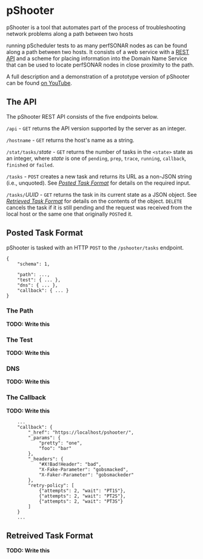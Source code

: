 
# pShooter

pShooter is a tool that automates part of the process of troubleshooting network problems along a path between two hosts

running pScheduler tests to as many perfSONAR nodes as can be found along a path between two hosts.  It consists of a web service with a [REST API](#the-api) and a scheme for placing information into the Domain Name Service that can be used to locate perfSONAR nodes in close proximity to the path.


A full description and a demonstration of a prototype version of
pShooter can be found [on
YouTube](https://www.youtube.com/watch?v=2HUY6b5T9DM).


## The API

The pShooter REST API consists of the five endpoints below.

`/api` - `GET` returns the API version supported by the server as an integer.

`/hostname` - `GET` returns the host's name as a string.

`/stat/tasks/`_state_ - `GET` returns the number of tasks in the `<state>` state as an integer, where _state_ is one of `pending`, `prep`, `trace`, `running`, `callback`, `finished` or `failed`.

`/tasks` - `POST` creates a new task and returns its URL as a non-JSON string (i.e., unquoted).  See _[Posted Task Format](#posted-task-format)_ for details on the required input.

`/tasks/`_UUID_ - `GET` returns the task in its current state as a JSON object.  See _[Retrieved Task Format](#retrieved-task-format)_ for details on the contents of the object.  `DELETE` cancels the task if it is still pending and the request was received from the local host or the same one that originally `POST`ed it.


## Posted Task Format

pShooter is tasked with an HTTP `POST` to the `/pshooter/tasks` endpoint.

```
{
    "schema": 1,

    "path": ...,
    "test": { ... },
    "dns": { ... },
    "callback": { ... }
}
```

### The Path

**TODO: Write this**


### The Test

**TODO: Write this**


### DNS

**TODO: Write this**


### The Callback

**TODO: Write this**

```
    ...
    "callback": {
        "_href": "https://localhost/pshooter/",
        "_params": {
            "pretty": "one",
            "foo": "bar"
        },
        "_headers": {
            "#X!Bad!Header": "bad",
            "X-Fake-Parameter": "gobsmacked",
            "X-Faker-Parameter": "gobsmackeder"
        },
        "retry-policy": [
            {"attempts": 2, "wait": "PT1S"},
            {"attempts": 2, "wait": "PT2S"},
            {"attempts": 2, "wait": "PT3S"}
        ]
    }
    ...
```


## Retreived Task Format

**TODO: Write this**
